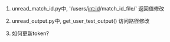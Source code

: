 1. unread_match_id.py中, '/users/<int:id>/match_id_file/' 返回值修改

2. unread_output.py中, get_user_test_output() 访问路径修改

3. 如何更新token?